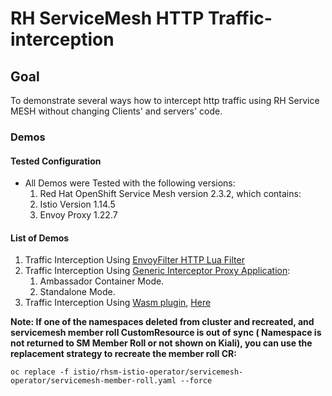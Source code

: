 # RH ServiceMesh HTTP Traffic-interception

## Goal
 To demonstrate several ways how to intercept http traffic using RH Service MESH without changing Clients' and servers' code.



### Demos

#### Tested Configuration
* All Demos were Tested with the following versions:
  1. Red Hat OpenShift Service Mesh version 2.3.2, which contains:
  2. Istio Version 1.14.5
  3. Envoy Proxy 1.22.7
#### List of Demos  
1. Traffic Interception Using [EnvoyFilter HTTP Lua Filter](istio/using-http-lua-filter/README.md)
2. Traffic Interception Using [Generic Interceptor Proxy Application](istio/using-ambassador-container-app/README.md):
   1. Ambassador Container Mode.
   2. Standalone Mode.
3. Traffic Interception Using [Wasm plugin](https://istio.io/latest/docs/reference/config/proxy_extensions/wasm-plugin/), [Here](./istio/using-wasm-plugin/README.md)

**Note: If one of the namespaces deleted from cluster and recreated, and servicemesh member roll CustomResource is out of sync ( Namespace is not returned to SM Member Roll or not shown on Kiali), you can use the replacement strategy to recreate the member roll CR:**
```shell
oc replace -f istio/rhsm-istio-operator/servicemesh-operator/servicemesh-member-roll.yaml --force
```